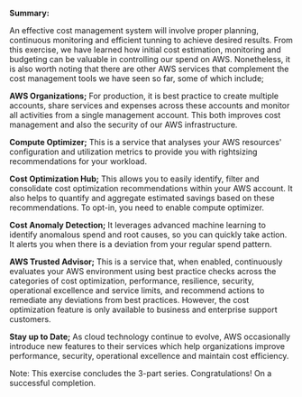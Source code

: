 ﻿
**Summary:**

An effective cost management system will involve proper planning, continuous monitoring and efficient tunning to achieve desired results. From this exercise, we have learned how initial cost estimation, monitoring and budgeting can be valuable in controlling our spend on AWS. Nonetheless, it is also worth noting that there are other AWS services that complement the cost management tools we have seen so far, some of which include;

**AWS Organizations;** For production, it is best practice to create multiple accounts, share services and expenses across these accounts and monitor all activities from a single management account. This both improves cost management and also the security of our AWS infrastructure.

**Compute Optimizer;** This is a service that analyses your AWS resources' configuration and utilization metrics to provide you with rightsizing recommendations for your workload.

**Cost Optimization Hub;** This allows you to easily identify, filter and consolidate cost optimization recommendations within your AWS account. It also helps to quantify and aggregate estimated savings based on these recommendations. To opt-in, you need to enable compute optimizer.

**Cost Anomaly Detection;** It leverages advanced machine learning to identify anomalous spend and root causes, so you can quickly take action. It alerts you when there is a deviation from your regular spend pattern.

**AWS Trusted Advisor;** This is a service that, when enabled, continuously evaluates your AWS environment using best practice checks across the categories of cost optimization, performance, resilience, security, operational excellence and service limits, and recommend actions to remediate any deviations from best practices. However, the cost optimization feature is only available to business and enterprise support customers.

**Stay up to Date;** As cloud technology continue to evolve, AWS occasionally introduce new features to their services which help organizations improve performance, security, operational excellence and maintain cost efficiency.



Note: This exercise concludes the 3-part series. Congratulations! On a successful completion.



